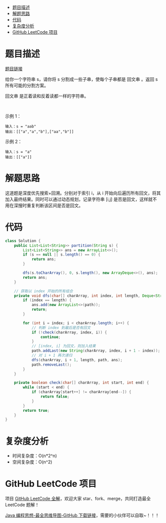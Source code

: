 
- [题目描述](#题目描述)
- [解题思路](#解题思路)
- [代码](#代码)
- [复杂度分析](#复杂度分析)
- [GitHub LeetCode 项目](#github-leetcode-项目)

# 题目描述

[题目链接](https://leetcode-cn.com/problems/palindrome-partitioning/)

给你一个字符串 s，请你将 s 分割成一些子串，使每个子串都是 回文串 。返回 s 所有可能的分割方案。

回文串 是正着读和反着读都一样的字符串。

 

示例 1：

```
输入：s = "aab"
输出：[["a","a","b"],["aa","b"]]
```

示例 2：

```
输入：s = "a"
输出：[["a"]]
```

# 解题思路

这道题是深度优先搜索+回溯。分别对于索引 i，从 i 开始向后遍历所有回文，将其加入最终结果。同时可以通过动态规划，记录字符串 [i,j] 是否是回文，这样就不用在深搜时重复判断该区间是否是回文。

# 代码

```java
class Solution {
    public List<List<String>> partition(String s) {
        List<List<String>> ans = new ArrayList<>();
        if (s == null || s.length() == 0) {
            return ans;
        }

        dfs(s.toCharArray(), 0, s.length(), new ArrayDeque<>(), ans);
        return ans;
    }

    // 获取以 index 开始的所有组合
    private void dfs(char[] charArray, int index, int length, Deque<String> path, List<List<String>> ans) {
        if (index == length) {
            ans.add(new ArrayList<>(path));
            return;
        }

        for (int i = index; i < charArray.length; i++) {
            // 判断 index 到最后是否有回文
            if (!check(charArray, index, i)) {
                continue;
            }
            // [index, i] 为回文，则加入结果
            path.addLast(new String(charArray, index, i + 1 - index));
            // 对 i + 1 再次递归
            dfs(charArray, i + 1, length, path, ans);
            path.removeLast();
        }
    }

    private boolean check(char[] charArray, int start, int end) {
        while (start < end) {
            if (charArray[start++] != charArray[end--]) {
                return false;
            }
        }
        return true;
    }
}
```

# 复杂度分析

- 时间复杂度：O(n*2^n)
- 空间复杂度：O(n^2)

# GitHub LeetCode 项目

项目 [GitHub LeetCode 全解](https://github.com/LjyYano/LeetCode)，欢迎大家 star、fork、merge，共同打造最全 LeetCode 题解！

[Java 编程思想-最全思维导图-GitHub 下载链接](https://github.com/LjyYano/Thinking_in_Java_MindMapping)，需要的小伙伴可以自取~！！！